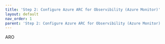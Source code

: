 ```yaml
---
title: 'Step 2: Configure Azure ARC for Observibility (Azure Monitor)'
layout: default
nav_order: 1
parent: 'Step 2: Configure Azure ARC for Observibility (Azure Monitor)'
---
```


ARO